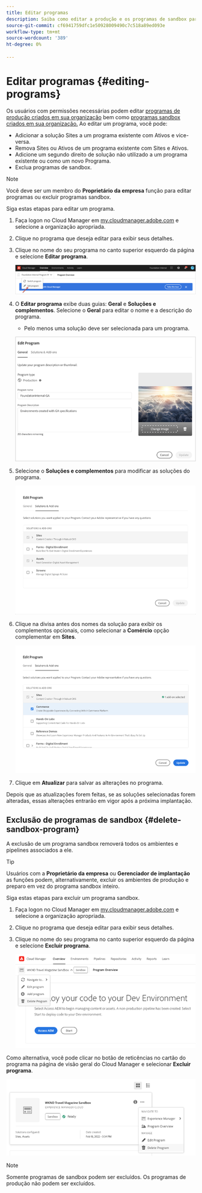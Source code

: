 ```yaml
---
title: Editar programas
description: Saiba como editar a produção e os programas de sandbox para ajustar as opções depois de criá-las.
source-git-commit: cf6941759dfc1e50928009490c7c518a89ed093e
workflow-type: tm+mt
source-wordcount: '389'
ht-degree: 0%

---
```



# Editar programas {#editing-programs}

Os usuários com permissões necessárias podem editar [programas de produção criados em sua organização](creating-production-programs.md) bem como [programas sandbox criados em sua organização.](creating-sandbox-programs.md) Ao editar um programa, você pode:

* Adicionar a solução Sites a um programa existente com Ativos e vice-versa.
* Remova Sites ou Ativos de um programa existente com Sites e Ativos.
* Adicione um segundo direito de solução não utilizado a um programa existente ou como um novo Programa.
* Exclua programas de sandbox.

>[!NOTE]
>
>Você deve ser um membro do **Proprietário da empresa** função para editar programas ou excluir programas sandbox.

Siga estas etapas para editar um programa.

1. Faça logon no Cloud Manager em [my.cloudmanager.adobe.com](https://my.cloudmanager.adobe.com/) e selecione a organização apropriada.

1. Clique no programa que deseja editar para exibir seus detalhes.

1. Clique no nome do seu programa no canto superior esquerdo da página e selecione **Editar programa**.

   ![Opção Editar programa](assets/edit-program-overview.png)

1. O **Editar programa** exibe duas guias: **Geral** e **Soluções e complementos**. Selecione o **Geral** para editar o nome e a descrição do programa.

   * Pelo menos uma solução deve ser selecionada para um programa.

   ![Guia General](assets/edit-program-prod1.png)

1. Selecione o **Soluções e complementos** para modificar as soluções do programa.

   ![Selecionar soluções](assets/edit-prg.png)

1. Clique na divisa antes dos nomes da solução para exibir os complementos opcionais, como selecionar a **Comércio** opção complementar em **Sites**.

   ![Editar complementos](assets/edit-program-add-on.png)

1. Clique em **Atualizar** para salvar as alterações no programa.

Depois que as atualizações forem feitas, se as soluções selecionadas forem alteradas, essas alterações entrarão em vigor após a próxima implantação.

## Exclusão de programas de sandbox {#delete-sandbox-program}

A exclusão de um programa sandbox removerá todos os ambientes e pipelines associados a ele.

>[!TIP]
>
>Usuários com a **Proprietário da empresa** ou **Gerenciador de implantação** as funções podem, alternativamente, excluir os ambientes de produção e preparo em vez do programa sandbox inteiro.

Siga estas etapas para excluir um programa sandbox.

1. Faça logon no Cloud Manager em [my.cloudmanager.adobe.com](https://my.cloudmanager.adobe.com/) e selecione a organização apropriada.

1. Clique no programa que deseja editar para exibir seus detalhes.

1. Clique no nome do seu programa no canto superior esquerdo da página e selecione **Excluir programa**.

   ![Opção Excluir programa](assets/delete-sandbox1.png)

Como alternativa, você pode clicar no botão de reticências no cartão do programa na página de visão geral do Cloud Manager e selecionar **Excluir programa**.

![Excluir sandbox do cartão de programa](assets/delete-sandbox2.png)

>[!NOTE]
>
>Somente programas de sandbox podem ser excluídos. Os programas de produção não podem ser excluídos.